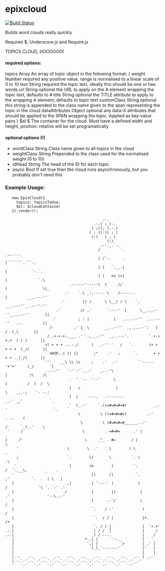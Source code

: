 epixcloud
=========

[![Build Status](https://travis-ci.org/BrandwatchLtd/epixcloud.png?branch=master)](https://travis-ci.org/BrandwatchLtd/epixcloud)

Builds word clouds really quickly

Requires $, Underscore.js and Require.js

TOPICS CLOUD, HOOOOOO!

#### required options:
   topics               Array   An array of topic object in the following format:
       {
         weight         Number  required  any positive value, range is normalised to a linear scale of 0 to 10
         text           String  required  the topic text, ideally this should be one or two words
         url            String  optional  the URL to apply on the A element wrapping the topic text, defaults to #
         title          String  optional  the TITLE attribute to apply to the wrapping A element, defaults to topic text
         customClass    String  optional  this string is appended to the class name given to the span representing the topic in the cloud
         dataAttributes Object  optional  any data-X attributes that should be applied to the SPAN wrapping the topic.
                                          Applied as key-value pairs
       }
   $el                  $     The container for the cloud. Must have a defined width and height,
                              position: relative will be set programatically

#### optional options (!)
   * wordClass            String  Class name given to all topics in the cloud
   * weightClass          String  Prepended to the class used for the normalised weight (0 to 10)
   * idHead               String  The head of the ID for each topic
   * async                Bool    If set true then the cloud runs asynchronously, but you probably don't need this

### Example Usage:

```
   new EpixCloud({
     topics: topicsToUse,
     $el: $cloudContainer
   }).render();
```

```
                                            .-.
                                        .-.( ; )-.
                                       ( ;(); ).-.)
                                      ( ; )(:)( ; )
                                       (:)   ( ; )
                                              (:)
                                           .-'._.`-.
                                          /         `.                 _,,...._
                                          | /`-.     .                |```````.```-.
                                          | |   `.__.|                |           `-.`.
                                          | |   == \=|                |              `.\
                             .--.---'-----\  \     //                 |                \\_
                           .'    `.\ _:,----. \    /------.           |         __..---''
                         .'        )) /.     \ \__/ / \    `.          __..---''_..--''-''
                       .'         // ,'       `----'  |      \__..,--''__...--''       ||
                     .'          ; : |           |   _....--''  _...--''   .-.         ||
                    /-         .' |_ \       __..--''  _,.,..--':   |     / .(_\       ||
                   /_.+-+-+..___ .' `-,._.-''  _,..---'.         `.+.+ +.+  ) / )      ||
                  <( + + + .-.-./      (  _.-'' '   /   `.       (+ + + + +  (_//      ||
                   `+MJP..( (( (|       ;"    .'   ;      `.       + + + + ._(_/)      ||
                  '''    __\ \\ \\     ;    .'  .-'         ``-----'+'+'     (_/       '|
                  ..---''   `-'`-'`._.'    _..-'\                     |          /\    /\
                             .  ' `--  '--'      \                    |         /  )  /  \
                             |   /                |                   \    _,,-;   `'- -.:
                             |  |    .---.   .-------.                 _.-' _,'            `.
                            _`  (_.-'     `.((=#=#=#=#)            _.-'                     `.
                                 \         \ ((=#=#=#=)         .-'                  . -.    (
                                  \         \ (#=#=#=#______..-'             /      `.(_.'    \
 '     /'                          \         . =#=#=      .' |                                 .
/     /'                            \     _^_ . #=       / |                                    \
     '                      \        \  .'   `.\        ( \                                      .
     ;                      `.        \/       \         `. \                                     .\
    '                        |        (o        )         `.                 /  `-.__\.        _    .
   '                                   |\      /|          `.              ,'          `.  .  ( \   |
   |                        ,|         | `----' |           |             /              `\ `. `-' .'
   |                       /           |        |/           |          .'                 '--\.,-'
   |                                   |      .-'/           \         /
   |                                   `.    / .'             )       /
   |                                    `.  / / |             |+.    /+
   |                                    `. / / |              |  `+.+'
.-.|                                    | / /  |              |     /
.-.|                                    / / ---.              |    /
   |                                *-.| |      `--._         |   '.
   |                                 `,| |          _>        | .' |
   |                                   (_(_`-------'          |'   |
   |                                                          |    |
   |.-.   .-.   .-.   .-.   .-.   .-.   .-.   .-.   .-.   .-. | _.-'
   |.-.`-'.-.`-'.-.`-'.-.`-'.-.`-'.-.`-'.-.`-'.-.`-'.-.`-'_.-'
   '   `-'   `-'   `-'   `-'   `-'   `-'   `-'   `-'   `-'
```

